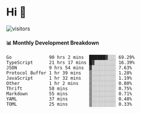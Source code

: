 # Hi 👋
 
![visitors](https://visitor-badge.glitch.me/badge?page_id=sorcererxw.sorcererx)

#### 📊 Monthly Development Breakdown

<!--START_SECTION:waka-->
```text
Go              90 hrs 2 mins  ██████▓░░░ 69.29%
TypeScript      21 hrs 17 mins █▓░░░░░░░░ 16.39%
JSON            9 hrs 54 mins  ▓░░░░░░░░░ 7.63%
Protocol Buffer 1 hr 39 mins   ▒░░░░░░░░░ 1.28%
JavaScript      1 hr 32 mins   ▒░░░░░░░░░ 1.19%
Other           1 hr 2 mins    ▒░░░░░░░░░ 0.80%
Thrift          58 mins        ▒░░░░░░░░░ 0.75%
Markdown        55 mins        ▒░░░░░░░░░ 0.71%
YAML            37 mins        ▒░░░░░░░░░ 0.48%
TOML            25 mins        ▒░░░░░░░░░ 0.33%
```
<!--END_SECTION:waka-->
